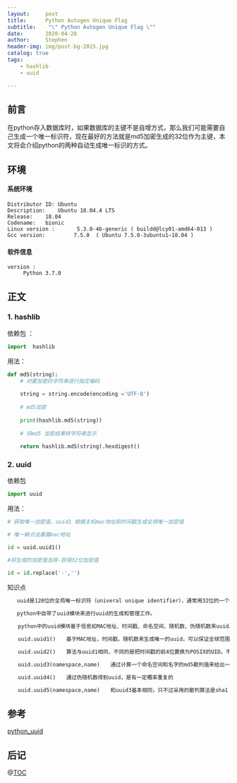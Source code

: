 ```yaml
---
layout:     post
title:      Python Autogen Unique Flag 
subtitle:    "\" Python Autogen Unique Flag \""
date:       2020-04-20
author:     Stephen
header-img: img/post-bg-2015.jpg
catalog: true
tags:
    - hashlib
    - uuid

---
```

## 前言

在python存入数据库时，如果数据库的主键不是自增方式，那么我们可能需要自己生成一个唯一标识符，现在最好的方法就是md5加密生成的32位作为主键，本文将会介绍python的两种自动生成唯一标识的方式。

## 环境
#### 系统环境
```text
Distributor ID:	Ubuntu
Description:	Ubuntu 18.04.4 LTS
Release:	18.04
Codename:	bionic
Linux version :       5.3.0-46-generic ( buildd@lcy01-amd64-013 ) 
Gcc version:         7.5.0  ( Ubuntu 7.5.0-3ubuntu1~18.04 )
```
#### 软件信息
```text
version : 	
     Python 3.7.0
```

## 正文

###  1. hashlib

依赖包 ：

```python
import  hashlib
```
用法：
```python
def md5(string):
    # 对要加密的字符串进行指定编码
    
	string = string.encode(encoding ='UTF-8')
    
    # md5加密
    
	print(hashlib.md5(string))
    
    # 将md5 加密结果转字符串显示
    
	return hashlib.md5(string).hexdigest()
```

###  2. uuid
依赖包
```python
import uuid
```
用法：
```python
# 获取唯一加密值，uuid1 根据主机mac地址和时间戳生成全球唯一加密值

# 唯一缺点会暴露mac地址

id = uuid.uuid1()

#将生成的加密值去除-获得32位加密值

id = id.replace('-','')
```
知识点
``` tex
   uuid是128位的全局唯一标识符（univeral unique identifier），通常用32位的一个字符串的形式来表现。有时也称guid(global unique identifier)。
  
   python中自带了uuid模块来进行uuid的生成和管理工作。

　　python中的uuid模块基于信息如MAC地址、时间戳、命名空间、随机数、伪随机数来uuid。具体方法有如下几个：　　

　　uuid.uuid1()　　基于MAC地址，时间戳，随机数来生成唯一的uuid，可以保证全球范围内的唯一性，缺点会暴露mac地址。

　　uuid.uuid2()　　算法与uuid1相同，不同的是把时间戳的前4位置换为POSIX的UID。不过需要注意的是python中没有基于DCE的算法，所以python的uuid模块中没有uuid2这个方法。

　　uuid.uuid3(namespace,name)　　通过计算一个命名空间和名字的md5散列值来给出一个uuid

　　uuid.uuid4()　　通过伪随机数得到uuid，是有一定概率重复的

　　uuid.uuid5(namespace,name)　　和uuid3基本相同，只不过采用的散列算法是sha1
```
## 参考
[python_uuid](https://vinming.github.io/2018/05/01/python_uuid/)
## 后记

@[TOC](这里写自定义目录标题)


